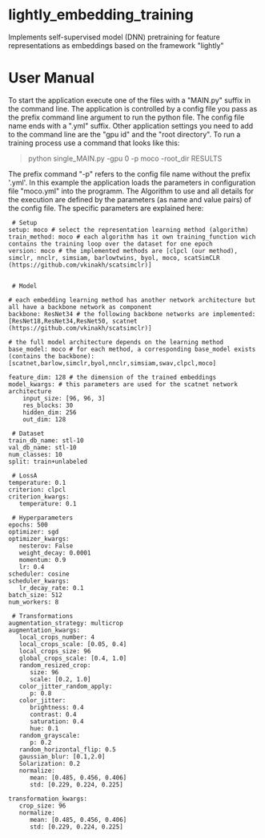 # lightly_embedding_training
Implements self-supervised model (DNN) pretraining for feature representations as embeddings
based on the framework "lightly"

# User Manual

To start the application execute one of the files with a "MAIN.py" suffix in the command line.
The application is controlled by a config file you pass as the prefix command line argument to run the python file.
The config file name ends with a ".yml" suffix. Other application settings you need to add to the command line
are the "gpu id" and the "root directory". To run a training process use a command that looks like this:

> python single_MAIN.py -gpu 0 -p moco -root_dir RESULTS

The prefix command "-p" refers to the config file name without the prefix '.yml'. In this example the application loads
the parameters in configuration file "moco.yml" into the programm. The Algorithm to use and all details for the execution
are defined by the parameters (as name and value pairs) of the config file. The specific parameters are explained here:

	 # Setup
	setup: moco # select the representation learning method (algorithm)
	train_method: moco # each algorithm has it own training_function wich contains the training loop over the dataset for one epoch
	version: moco # the implemented methods are [clpcl (our method), simclr, nnclr, simsiam, barlowtwins, byol, moco, scatSimCLR (https://github.com/vkinakh/scatsimclr)]


	 # Model
	 
	# each embedding learning method has another network architecture but all have a backbone network as component
	backbone: ResNet34 # the following backbone networks are implemented: [ResNet18,ResNet34,ResNet50, scatnet (https://github.com/vkinakh/scatsimclr)]
	
	# the full model architecture depends on the learning method
	base_model: moco # for each method, a corresponding base_model exists (contains the backbone): [scatnet,barlow,simclr,byol,nnclr,simsiam,swav,clpcl,moco]
	
	feature_dim: 128 # the dimension of the trained embeddings
	model_kwargs: # this parameters are used for the scatnet network architecture
		input_size: [96, 96, 3] 
		res_blocks: 30
		hidden_dim: 256
		out_dim: 128

	 # Dataset
	train_db_name: stl-10
	val_db_name: stl-10
	num_classes: 10
	split: train+unlabeled

	 # LossA
	temperature: 0.1
	criterion: clpcl
	criterion_kwargs:
	   temperature: 0.1 

	 # Hyperparameters
	epochs: 500
	optimizer: sgd
	optimizer_kwargs:
	   nesterov: False
	   weight_decay: 0.0001 
	   momentum: 0.9
	   lr: 0.4
	scheduler: cosine
	scheduler_kwargs:
	   lr_decay_rate: 0.1
	batch_size: 512 
	num_workers: 8

	 # Transformations
	augmentation_strategy: multicrop 
	augmentation_kwargs:
	   local_crops_number: 4
	   local_crops_scale: [0.05, 0.4]
	   local_crops_size: 96
	   global_crops_scale: [0.4, 1.0]
	   random_resized_crop:
		  size: 96
		  scale: [0.2, 1.0]
	   color_jitter_random_apply:
		  p: 0.8
	   color_jitter:
		  brightness: 0.4
		  contrast: 0.4
		  saturation: 0.4
		  hue: 0.1
	   random_grayscale: 
		  p: 0.2
	   random_horizontal_flip: 0.5
	   gaussian_blur: [0.1,2.0]
	   Solarization: 0.2
	   normalize:
		  mean: [0.485, 0.456, 0.406]
		  std: [0.229, 0.224, 0.225]

	transformation_kwargs:
	   crop_size: 96
	   normalize:
		  mean: [0.485, 0.456, 0.406]
		  std: [0.229, 0.224, 0.225]
